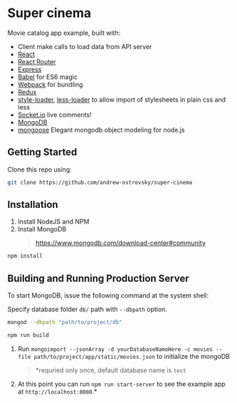 # Super cinema
Movie catalog app example, built with:
* Client make calls to load data from API server
* [React](https://github.com/facebook/react)
* [React Router](https://github.com/rackt/react-router)
* [Express](http://expressjs.com)
* [Babel](http://babeljs.io) for ES6 magic
* [Webpack](http://webpack.github.io) for bundling
* [Redux](https://github.com/rackt/redux)
* [style-loader](https://github.com/webpack/style-loader), [less-loader](https://github.com/webpack/less-loader) to allow import of stylesheets in plain css and less
* [Socket.io](https://github.com/socketio/socket.io) live comments!
* [MongoDB](https://docs.mongodb.com/getting-started/shell/introduction/)
* [mongoose](https://github.com/Automattic/mongoose) Elegant mongodb object modeling for node.js

## Getting Started

Clone this repo using:
```bash
git clone https://github.com/andrew-ostrovsky/super-cinema
```


## Installation

1. Install NodeJS and NPM
1. Install MongoDB
    > https://www.mongodb.com/download-center#community

```bash
npm install
```

## Building and Running Production Server
To start MongoDB, issue the following command at the system shell:<br>

Specify database folder `db/` path with `--dbpath` option.
```bash
mongod --dbpath "path/to/project/db"
```

```bash
npm run build
```

1. Run `mongoimport --jsonArray -d yourDatabaseNameHere -c movies --file path/to/project/app/static/movies.json` to initialize the mongoDB
    > *requried only once, default database name is `test`
1. At this point you can run `npm run start-server` to see the example app at `http://localhost:8080`.*
